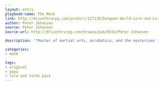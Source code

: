 ```yaml
---
layout: entry
playbook-name: The Monk
link: http://drivethrurpg.com/product/127110/Dungeon-World-Lore-and-Lords-Pack
author: Peter Johansen
source: Peter Johansen
source-url: http://drivethrurpg.com/browse/pub/6532/Peter-Johansen

description: '"Master of martial arts, acrobatics, and the mysterious force of ki."'

categories:
- monk

tags:
- original
- pwyw
- lore and lords pack
---
```

